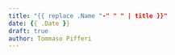 ```yaml
---
title: "{{ replace .Name "-" " " | title }}"
date: {{ .Date }}
draft: true
author: Tommaso Pifferi
---
```

